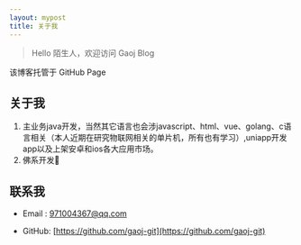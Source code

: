 ```yaml
---
layout: mypost
title: 关于我
---
```


> Hello 陌生人，欢迎访问 Gaoj Blog

该博客托管于 GitHub Page

## 关于我
1. 主业务java开发，当然其它语言也会涉javascript、html、vue、golang、c语言相关（本人近期在研究物联网相关的单片机，所有也有学习）,uniapp开发app以及上架安卓和ios各大应用市场。
2. 佛系开发🙂

## 联系我

- Email&nbsp;: [971004367@qq.com](mailto:971004367@qq.com)

- GitHub: [https://github.com/gaoj-git](https://github.com/gaoj-git)
<span id="show_time"></span>
<div>
	<span id="show_time"></span>
</div>

<script>
		function secondToDate(second) {
				if (!second) {
					return 0;
				}
				var time = new Array(0, 0, 0, 0, 0);
				if (second >= 365 * 24 * 3600) {//计算年
					time[0] = parseInt(second / (365 * 24 * 3600));
					second %= 365 * 24 * 3600;
				}
				if (second >= 24 * 3600) {//计算天
					time[1] = parseInt(second / (24 * 3600));
					second %= 24 * 3600;
				}
				if (second >= 3600) {//计算时
					time[2] = parseInt(second / 3600);
					second %= 3600;
				}
				if (second >= 60) {//计算分
					time[3] = parseInt(second / 60);
					second %= 60;
				}
				if (second > 0) {//计算秒
					time[4] = second;
				}
				return time;
			}
			function setTime() {
				var create_time = Math.round(new Date(Date.UTC(2023, 0, 1, 0, 0, 0)).getTime() / 1000);//设置起始时间为2017年1月1日0点整，注意月份取值是0-11。
				var timestamp = Math.round((new Date().getTime() + 8 * 60 * 60 * 1000) / 1000);
				currentTime = secondToDate((timestamp - create_time));
				currentTimeHtml = currentTime[0] + '年' + currentTime[1] + '天' + currentTime[2] + '时' + currentTime[3] + '分' + currentTime[4] + '秒';
				document.getElementById("show_time").innerHTML = currentTimeHtml;
			}
			setInterval(setTime, 1000);
	</script>